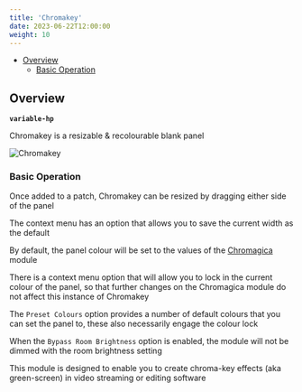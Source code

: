 ```yaml
---
title: 'Chromakey'
date: 2023-06-22T12:00:00
weight: 10
---
```


- [Overview](#overview)
  - [Basic Operation](#basic-operation)

## Overview

**`variable-hp`**

Chromakey is a resizable & recolourable blank panel

![Chromakey](/DanTModules-Manual/images/chromakey.png)

### Basic Operation

Once added to a patch, Chromakey can be resized by dragging either side of the panel

The context menu has an option that allows you to save the current width as the default

By default, the panel colour will be set to the values of the
[Chromagica](/DanTModules-Manual/manual/chromagica/) module

There is a context menu option that will allow you to lock in the current colour of the panel, so
that further changes on the Chromagica module do not affect this instance of Chromakey

The `Preset Colours` option provides a number of default colours that you can set the panel to,
these also necessarily engage the colour lock

When the `Bypass Room Brightness` option is enabled, the module will not be dimmed with the room
brightness setting

This module is designed to enable you to create chroma-key effects (aka green-screen) in video
streaming or editing software
